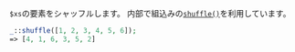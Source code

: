`$xs`の要素をシャッフルします。
内部で組込みの[`shuffle()`](http://php.net/manual/ja/function.shuffle.php)を利用しています。

```php
_::shuffle([1, 2, 3, 4, 5, 6]);
=> [4, 1, 6, 3, 5, 2]
```

